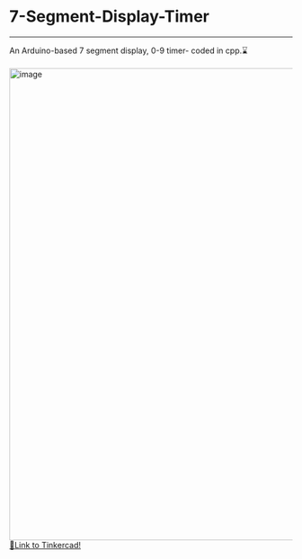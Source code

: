 # 7-Segment-Display-Timer
<hr>
An Arduino-based 7 segment display, 0-9 timer- coded in cpp.⌛<br><br>
<img width="839" alt="image" src="https://github.com/laxitajain/7-Segment-Display-Timer/assets/87566518/bfebc679-1a05-4fbe-aaa8-841f42d8ac81"><br>
<a href="https://www.tinkercad.com/things/2MUXxn81LP7-7-segment-display-0-9-timer?sharecode=gkl6MSpdrd9aokSK6BRta-x72IG_ZEuJDQMZAtmW024">🔗Link to Tinkercad!</a>

